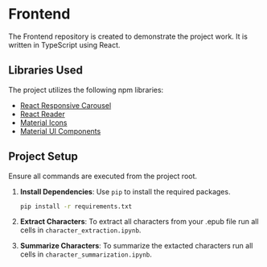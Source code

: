 # Frontend

The Frontend repository is created to demonstrate the project work. It is written in TypeScript using React.

## Libraries Used

The project utilizes the following npm libraries:

- [React Responsive Carousel](https://www.npmjs.com/package/react-responsive-carousel)
- [React Reader](https://www.npmjs.com/package/react-reader)
- [Material Icons](https://mui.com/material-ui/material-icons/)
- [Material UI Components](https://mui.com/material-ui/all-components/)

## Project Setup
Ensure all commands are executed from the project root.

1. **Install Dependencies**: Use `pip` to install the required packages.
    ```bash
    pip install -r requirements.txt
    ```
2.  **Extract Characters**: To extract all characters from your .epub file run all cells in `character_extraction.ipynb`.

3.  **Summarize Characters**: To summarize the extacted characters run all cells in `character_summarization.ipynb`.

